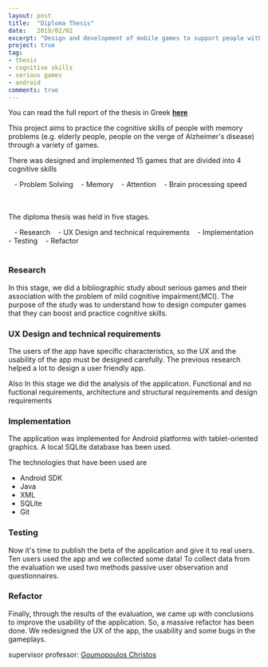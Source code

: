```yaml
---
layout: post
title:  "Diploma Thesis"
date:   2019/02/02
excerpt: "Design and development of mobile games to support people with memory problems"
project: true
tag:
- thesis
- cognitive skills
- serious games
- android
comments: true
---
```


You can read the full report of the thesis in Greek  **[here](https://drive.google.com/file/d/1pqMQRbw9K097PA07t6QHAkgKIJYU_Ji2/view?usp=sharing)**

This project aims to practice the cognitive skills of people with memory problems (e.g. elderly people, people on the verge of Alzheimer's disease) through a variety of games.


There was designed and implemented 15 games that are divided into 4 cognitive skills 

&nbsp;&nbsp; - Problem Solving 
&nbsp;&nbsp; - Memory 
&nbsp;&nbsp; - Attention 
&nbsp;&nbsp; - Brain processing speed 

<br>
<br>
The diploma thesis was held in five stages.

&nbsp;&nbsp; - Research 
&nbsp;&nbsp; - UX Design and technical requirements 
&nbsp;&nbsp; - Implementation 
&nbsp;&nbsp; - Testing 
&nbsp;&nbsp; - Refactor 
<br><br>
### Research 

In this stage, we did a bibliographic study about serious games and their association with the problem of mild cognitive impairment(MCI).
The purpose of the study was to understand how to design computer games that they can boost and practice cognitive skills.

### UX Design and technical requirements 

The users of the app have specific characteristics, so the UX and the usability of the app must be designed carefully. The previous research helped a lot to design a user friendly app.
 
Also  In this stage we did the analysis of the application. Functional and no fuctional requirements,  architecture and structural requirements and design requirements


### Implementation 

The application was implemented for Android platforms with tablet-oriented graphics.
A local SQLite database has been used.

The technologies that have been used are 

- Android SDK
- Java
- XML
- SQLite
- Git


### Testing

Now it's time to publish the beta of the application and give it to real users.
Ten users used the app and we collected some data!
To collect data from the evaluation we used two methods passive user observation and questionnaires.

### Refactor

Finally, through the results of the evaluation, we came up with conclusions to improve the usability of the application.
So, a massive refactor has been done.
We redesigned the UX of the app, the usability and some bugs in the gameplays.

supervisor professor: [Goumopoulos Christos](https://scholar.google.gr/citations?user=5C9JHkUAAAAJ)
